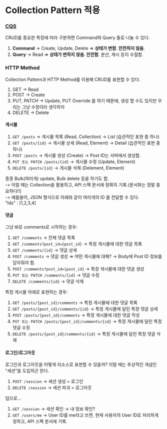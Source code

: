 # Collection Pattern 적용

### [CQS](https://en.wikipedia.org/wiki/Command%E2%80%93query\_separation)

CRUD를 중요한 특징에 따라 구분하면 Command와 Query 둘로 나눌 수 있다.

1. **Command** → Create, Update, Delete ⇒ **상태가 변함. 안전하지 않음**.
2. **Query** → Read ⇒ **상태가 변하지 않음. 안전함**. 분산, 캐시 등이 수월함.

### HTTP Method

Collection Pattern과 HTTP Method를 이용해 CRUD를 표현할 수 있다.

1. GET → Read
2. POST → Create&#x20;
3. PUT, PATCH → Update, PUT Override 를 하기 때문에, 생성 할 수도 있지만 우리는 그냥 수정이라 생각하자
4. DELETE → Delete

#### 게시물

1. `GET /posts` → 게시물 목록 (Read, Collection) → List (습관적인 표현 중 하나)
2. `GET /posts/{id}` → 게시물 상세 (Read, Element) → Detail (습관적인 표현 중 하나)
3. `POST /posts` → 게시물 생성 (Create) → Post ID는 서버에서 생성함.
4. `PUT 또는 PATCH /posts/{id}` → 게시물 수정 (Update, Element)
5. `DELETE /posts/{id}` → 게시물 삭제 (Delement, Element)

종종 Bulk(여러개) update, Bulk delete 등을 하기도 함. \
\-> 이럴 때는 Collection을 활용하고, API 스펙 문서에 정확히 기록.(문서화는 정말 중요하다!!)\
\-> 예를들어, JSON 형식으로 아래와 같이 여러개의 ID 를 전달할 수 있다.\
"Ids" : \[1,2,3,4]

#### 댓글

그냥 바로 comments로 시작하는 경우:

1. `GET /comments` → 전체 댓글 목록
2. `GET /comments?post_id={post_id}` → 특정 게시물에 대한 댓글 목록
3. `GET /comments/{id}` → 댓글 상세
4. `POST /comments` → 댓글 생성 ⇒ 어떤 게시물에 대해? → Body에 Post ID 정보를 담아줘야 함.
5. `POST /comments?post_id={post_id}` → 특정 게시물에 대한 댓글 생성
6. `PUT 또는 PATCH /comments/{id}` → 댓글 수정
7. `DELETE /comments/{id}` → 댓글 삭제

특정 게시물 아래로 표현하는 경우:

1. `GET /posts/{post_id}/comments` → 특정 게시물에 대한 댓글 목록
2. `GET /posts/{post_id}/comments/{id}` → 특정 게시물에 달린 특정 댓글 상세
3. `POST /posts/{post_id}/comments` → 특정 게시물에 대한 댓글 작성
4. `PUT 또는 PATCH /posts/{post_id}/comments/{id}` → 특정 게시물에 달린 특정 댓글 수정
5. `DELETE /posts/{post_id}/comments/{id}` → 특정 게시물에 달린 특정 댓글 삭제

#### 로그인/로그아웃

로그인과 로그아웃을 어떻게 리소스로 표현할 수 있을까? 이럴 때는 추상적인 개념인 “세션”을 도입하곤 한다.

1. `POST /session` → 세션 생성 = 로그인
2. `DELETE /session` → 세션 파괴 = 로그아웃

덤으로…

1. `GET /session` → 세션 확인 → 내 정보 확인?
2. `GET /users/me` → User ID를 me라고 쓰면, 현재 사용자의 User ID로 처리하게 정하고, API 스펙 문서에 기록.
